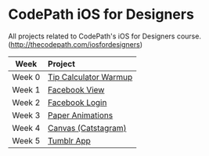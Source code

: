 CodePath iOS for Designers
==========================

All projects related to CodePath's iOS for Designers course. (http://thecodepath.com/iosfordesigners)


| Week                | Project            |
| ------------------- |:-------------------|
| Week 0   | [Tip Calculator Warmup](https://github.com/jthiller/CodePath-iOS-for-Designers/tree/master/Project%200%20-%20Tip%20Calculator) |
| Week 1   | [Facebook View](https://github.com/jthiller/CodePath-iOS-for-Designers/tree/master/Project%201%20-%20Facebook%20View) |
| Week 2   | [Facebook Login](https://github.com/jthiller/CodePath-iOS-for-Designers/tree/master/Project%202%20-%20Facebook%20Login) |
| Week 3   | [Paper Animations](https://github.com/jthiller/CodePath-iOS-for-Designers/tree/master/Project%203%20-%20Paper%20Animations) |
| Week 4   | [Canvas (Catstagram)](https://github.com/jthiller/CodePath-iOS-for-Designers/tree/master/Project%204%20-%20Canvas) |
| Week 5   | [Tumblr App](https://github.com/jthiller/CodePath-iOS-for-Designers/tree/master/Project%205%20-%20TumblrApp) |
